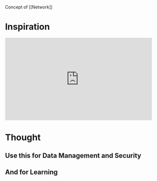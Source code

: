Concept of [[Network]]

# Inspiration

<iframe width="480" height="270" src="https://www.youtube.com/embed/ZMsHCCyBqEQ" title="You need a NAS RIGHT NOW!! (How I run my Hybrid-Cloud YouTube business)" frameborder="0" allow="accelerometer; autoplay; clipboard-write; encrypted-media; gyroscope; picture-in-picture; web-share" allowfullscreen></iframe>

# Thought

## Use this for Data Management and Security

## And for Learning